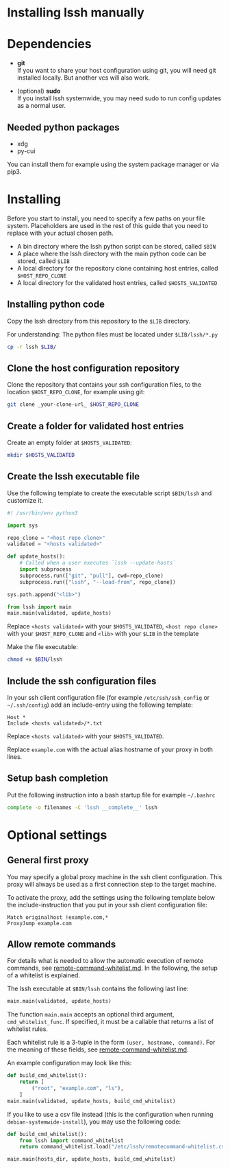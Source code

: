 # Installing lssh manually

# Dependencies

- **git**  
  If you want to share your host configuration using git, you will need git installed locally. But another vcs will also work.

- (optional) **sudo**  
  If you install lssh systemwide, you may need sudo to run config updates as a normal user.

## Needed python packages

- xdg
- py-cui

You can install them for example using the system package manager or via pip3.

# Installing

Before you start to install, you need to specify a few paths on your file system.
Placeholders are used in the rest of this guide that you need to replace with your actual chosen path.

- A bin directory where the lssh python script can be stored, called `$BIN`
- A place where the lssh directory with the main python code can be stored, called `$LIB`
- A local directory for the repository clone containing host entries, called `$HOST_REPO_CLONE`
- A local directory for the validated host entries, called `$HOSTS_VALIDATED`

## Installing python code

Copy the lssh directory from this repository to the `$LIB` directory.

For understanding: The python files must be located under `$LIB/lssh/*.py`

```bash
cp -r lssh $LIB/
```

## Clone the host configuration repository

Clone the repository that contains your ssh configuration files, to the location `$HOST_REPO_CLONE`, for example using git:

```bash
git clone _your-clone-url_ $HOST_REPO_CLONE
```

## Create a folder for validated host entries

Create an empty folder at `$HOSTS_VALIDATED`:

```bash
mkdir $HOSTS_VALIDATED
```

## Create the lssh executable file

Use the following template to create the executable script `$BIN/lssh` and customize it.

```python
#! /usr/bin/env python3

import sys

repo_clone = "<host repo clone>"
validated = "<hosts validated>"

def update_hosts():
    # Called when a user executes `lssh --update-hosts`
    import subprocess
    subprocess.run(["git", "pull"], cwd=repo_clone)
    subprocess.run(["lssh", "--load-from", repo_clone])

sys.path.append("<lib>")

from lssh import main
main.main(validated, update_hosts)
```

Replace `<hosts validated>` with your `$HOSTS_VALIDATED`, `<host repo clone>` with your `$HOST_REPO_CLONE` and `<lib>` with your `$LIB` in the template

Make the file executable:

```bash
chmod +x $BIN/lssh
```

## Include the ssh configuration files

In your ssh client configuration file (for example `/etc/ssh/ssh_config` or `~/.ssh/config`) add an include-entry using the following template:

```
Host *
Include <hosts validated>/*.txt
```

Replace `<hosts validated>` with your `$HOSTS_VALIDATED`.

Replace `example.com` with the actual alias hostname of your proxy in both lines.

## Setup bash completion

Put the following instruction into a bash startup file for example `~/.bashrc`

```bash
complete -o filenames -C 'lssh __complete__' lssh
```

# Optional settings

## General first proxy

You may specify a global proxy machine in the ssh client configuration. This proxy will always be used as a first connection step to the target machine.

To activate the proxy, add the settings using the following template below the include-instruction that you put in your ssh client configuration file:

```
Match originalhost !example.com,*
ProxyJump example.com
```

## Allow remote commands

For details what is needed to allow the automatic execution of remote commands, see [remote-command-whitelist.md](remote-command-whitelist.md). In the following, the setup of a whitelist is explained.

The lssh executable at `$BIN/lssh` contains the following last line:

```python
main.main(validated, update_hosts)
```

The function `main.main` accepts an optional third argument, `cmd_whitelist_func`. If specified, it must be a callable that returns a list of whitelist rules.

Each whitelist rule is a 3-tuple in the form `(user, hostname, command)`. For the meaning of these fields, see [remote-command-whitelist.md](remote-command-whitelist.md).

An example configuration may look like this:

```python
def build_cmd_whitelist():
    return [
        ("root", "example.com", "ls"),
    ]
main.main(validated, update_hosts, build_cmd_whitelist)
```

If you like to use a csv file instead (this is the configuration when running `debian-systemwide-install`), you may use the following code:

```python
def build_cmd_whitelist():
    from lssh import command_whitelist
    return command_whitelist.load("/etc/lssh/remotecommand-whitelist.csv")

main.main(hosts_dir, update_hosts, build_cmd_whitelist)
```
